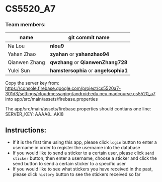 # CS5520_A7

### Team members:
|name|git commit name|
|---|---|
|Na Lou|**nlou9**|
|Yahan Zhao|**zyahan** or **yahanzhao94**|
|Qianwen Zhang|**qwzhang** or **QianwenZhang728**|
|Yulei Sun|**hamstersophia** or **angelsophia1**|

Copy the server key from: https://console.firebase.google.com/project/cs5520a7-301d3/settings/cloudmessaging/android:edu.neu.madcourse.cs5520_a7 into app/src/main/assets/firebase.properties

The app/src/main/assets/firebase.properties should contians one line:
SERVER_KEY: AAAA8...AKl8

## Instructions:
- If it is the first time using this app, please click `login` button to enter a username in order to register the username into the database
- If you would like to send a sticker to a certain user, please click `send sticker` button, then enter a username, choose a sticker and click the send button to send a certain sticker to a specific user
- If you would like to see what stickers you have received in the past, please click `history` button to see the stickers received so far
